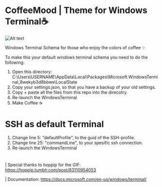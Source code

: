  # CoffeeMood | Theme for Windows Terminal☕
![Alt text](demo.png)


Windows Terminal Schema for those who enjoy the colors of coffee ✨

To make this your default windows terminal schema you need to do the following:

1. Open this directory: C:\Users\USERNAME\AppData\Local\Packages\Microsoft.WindowsTerminal_8wekyb3d8bbwe\LocalState
2. Copy your settings.json, so that you have a backup of your old settings.
3. Copy + paste all the files from this repo into the direcotry. 
4. Re-launch the WindowsTerminal
5. Make Coffee ☕


# SSH as default Terminal
1. Change line 5: "defaultProfile", to the guid of the SSH-profile.
2. Change line 25: "commandLine", to your spesific ssh connection.
3. Re-launch the WindowsTerminal



#
| Special thanks to hoppip for the GIF: https://hoppip.tumblr.com/post/83110954053

| Documentation: https://docs.microsoft.com/en-us/windows/terminal/

